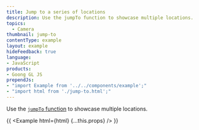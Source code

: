 ```yaml
---
title: Jump to a series of locations
description: Use the jumpTo function to showcase multiple locations.
topics:
  - Camera
thumbnail: jump-to
contentType: example
layout: example
hideFeedback: true
language:
- JavaScript
products:
- Goong GL JS
prependJs:
- "import Example from '../../components/example';"
- "import html from './jump-to.html';"
---
```


Use the [`jumpTo` function](/goong-js-docs/api/map/#map#jumpto) to showcase multiple locations.

{{ <Example html={html} {...this.props} /> }}
